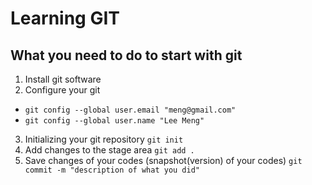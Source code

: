 # Learning GIT
## What you need to do to start with git
1. Install git software
2. Configure your git
- `git config --global user.email "meng@gmail.com"`
- `git config --global user.name "Lee Meng"`
3. Initializing your git repository
`git init`
4. Add changes to the stage area
`git add .`
5. Save changes of your codes (snapshot(version) of your codes)
`git commit -m "description of what you did"`